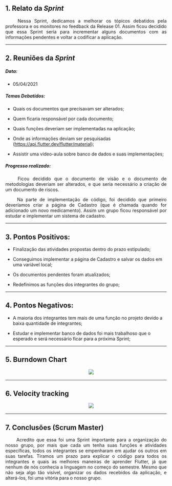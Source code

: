 ## 1. Relato da _Sprint_

<p align="justify">&emsp;&emsp; Nessa Sprint, dedicamos a melhorar os tópicos debatidos pela professora e os monitores no feedback da Release 01. Assim ficou decidido que essa Sprint seria para incrementar alguns documentos com as informações pendentes e voltar a codificar a aplicação.</p>


------------
## 2. Reuniões da _Sprint_ 
##### Data:
- 05/04/2021

##### _Temas Debatidos:_

-  Quais os documentos que precisavam ser alterados;

-  Quem ficaria responsável por cada documento;

-  Quais funções deveriam ser implementadas na aplicação;

-  Onde as informações deviam ser pesquisadas (https://api.flutter.dev/flutter/material);

-  Assistir uma vídeo-aula sobre banco de dados e suas implementações;

##### Progresso realizado: 

<p align="justify">&emsp;&emsp; Ficou decidido que o documento de visão e o documento de metodologias deveriam ser alterados, e que seria necessário a criação de um documento de riscos.</p>

<p align="justify">&emsp;&emsp; Na parte de implementação de código, foi decidido que primeiro deveríamos criar a página de Cadastro (que é chamada quando for adicionado um novo medicamento). Assim um grupo ficou responsável por estudar e implementar um sistema de cadastro.</p>

------------

## 3. Pontos Positivos:

* Finalização das atividades propostas dentro do prazo estipulado;

* Conseguimos implementar a página de Cadastro e salvar os dados em uma variável local;

* Os documentos pendentes foram atualizados;

* Redefinimos as funções dos integrantes do grupo;

-----------

## 4. Pontos Negativos:

* A maioria dos integrantes tem mais de uma função no projeto devido a baixa quantidade de integrantes;

* Estudar e implementar banco de dados foi mais trabalhoso que o esperado e será necessário ficar para a próxima Sprint;

-----------

## 5. Burndown Chart
<p align = "center"> &emsp;&emsp; <img src="https://raw.githubusercontent.com/fga-eps-mds/MDS-2020-2-G9/5a3418ad7d0f538826543755f552010cd2bd49dc/docs/Sprints/Gr%C3%A1ficos/Burn%20Down%20(4).jpeg">
</p>

-----------

## 6. Velocity tracking
<p align = "center"> &emsp;&emsp; <img src="https://raw.githubusercontent.com/fga-eps-mds/MDS-2020-2-G9/5a3418ad7d0f538826543755f552010cd2bd49dc/docs/Sprints/Gr%C3%A1ficos/Velocity%20tracking%20(2).jpeg">
</p>

-----------

## 7. Conclusões (Scrum Master)

<p align="justify">&emsp;&emsp; Acredito que essa foi uma Sprint importante para a organização do nosso grupo, por mais que cada um tenha suas funções e atividades específicas, todos os integrantes se empenharam em ajudar os outros em suas tarefas. Tiramos um prazo para explicar o código para todos os integrantes e quais as melhores maneiras de aprender Flutter, já que nenhum de nós conhecia a linguagem no começo do semestre. Mesmo que não seja algo tão visível, organizar os dados recebidos da aplicação, e alterá-los, foi uma vitória para o nosso grupo.</p>